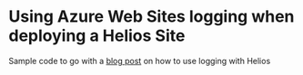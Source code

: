 Using Azure Web Sites logging when deploying a Helios Site
===================
Sample code to go with a [blog post](http://www.kevinboyle.ie/blog/2014/07/03/enable-azure-web-site-logging-when-using-owin-and-helios/) on how to use logging with Helios
